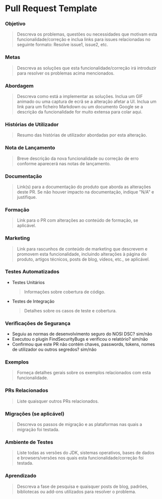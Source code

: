 # Pull Request Template

### Objetivo

> Descreva os problemas, questões ou necessidades que motivam esta funcionalidade/correção e inclua links para issues relacionadas no seguinte formato: Resolve issue1, issue2, etc.

### Metas

> Descreva as soluções que esta funcionalidade/correção irá introduzir para resolver os problemas acima mencionados.

### Abordagem

> Descreva como está a implementar as soluções. Inclua um GIF animado ou uma captura de ecrã se a alteração afetar a UI. Inclua um link para um ficheiro Markdown ou um documento Google se a descrição da funcionalidade for muito extensa para colar aqui.

### Histórias de Utilizador

> Resumo das histórias de utilizador abordadas por esta alteração.

### Nota de Lançamento

> Breve descrição da nova funcionalidade ou correção de erro conforme aparecerá nas notas de lançamento.

### Documentação

> Link(s) para a documentação do produto que aborda as alterações deste PR. Se não houver impacto na documentação, indique "N/A" e justifique.

### Formação

> Link para o PR com alterações ao conteúdo de formação, se aplicável.

### Marketing

> Link para rascunhos de conteúdo de marketing que descrevem e promovem esta funcionalidade, incluindo alterações à página do produto, artigos técnicos, posts de blog, vídeos, etc., se aplicável.

### Testes Automatizados

- Testes Unitários
  
  > Informações sobre cobertura de código.

- Testes de Integração
  
  > Detalhes sobre os casos de teste e cobertura.

### Verificações de Segurança

- Seguiu as normas de desenvolvimento seguro do NOSI DSC? sim/não
- Executou o plugin FindSecurityBugs e verificou o relatório? sim/não
- Confirmou que este PR não contém chaves, passwords, tokens, nomes de utilizador ou outros segredos? sim/não

### Exemplos

> Forneça detalhes gerais sobre os exemplos relacionados com esta funcionalidade.

### PRs Relacionados

> Liste quaisquer outros PRs relacionados.

### Migrações (se aplicável)

> Descreva os passos de migração e as plataformas nas quais a migração foi testada.

### Ambiente de Testes

> Liste todas as versões do JDK, sistemas operativos, bases de dados e browsers/versões nos quais esta funcionalidade/correção foi testada.

### Aprendizado

> Descreva a fase de pesquisa e quaisquer posts de blog, padrões, bibliotecas ou add-ons utilizados para resolver o problema.
